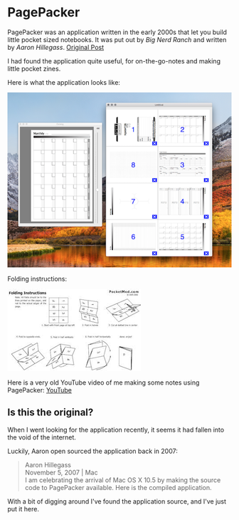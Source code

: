 
# PagePacker

PagePacker was an application written in the early 2000s that let you build little pocket sized notebooks. It was put out by _Big Nerd Ranch_ and written by _Aaron Hillegass_. [Original Post](https://www.bignerdranch.com/blog/pagepacker-makes-pocket-sized-books/)

I had found the application quite useful, for on-the-go-notes and making little pocket zines. 

Here is what the application looks like:

![PagePacker screenshot](img/screenshot.png)

Folding instructions:

![Folding image](img/folding.jpg)

Here is a very old YouTube video of me making some notes using PagePacker: [YouTube](https://www.youtube.com/watch?v=4JFsvGsm95w)

## Is this the original?

When I went looking for the application recently, it seems it had fallen into the void of the internet.

Luckily, Aaron open sourced the application back in 2007:

> Aaron Hillegass	
> November 5, 2007 | Mac	
> I am celebrating the arrival of Mac OS X 10.5 by making the source code to PagePacker available. Here is the compiled application.

With a bit of digging around I've found the application source, and I've just put it here. 
